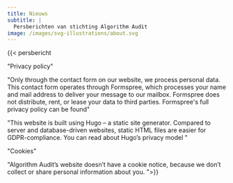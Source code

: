 ```yaml
---
title: Nieuws
subtitle: |
  Persberichten van stichting Algorithm Audit
image: /images/svg-illustrations/about.svg
---
```


{{\< persbericht

"Privacy policy"

"Only through the contact form on our website, we process personal data. This contact form operates through Formspree, which processes your name and mail address to deliver your message to our mailbox. Formspree does not distribute, rent, or lease your data to third parties. Formspree's full privacy policy can be found"

"This website is built using Hugo – a static site generator. Compared to server and database-driven websites, static HTML files are easier for GDPR-compliance. You can read about Hugo’s privacy model "

"Cookies"

"Algorithm Audit’s website doesn’t have a cookie notice, because we don’t collect or share personal information about you. ">}}
